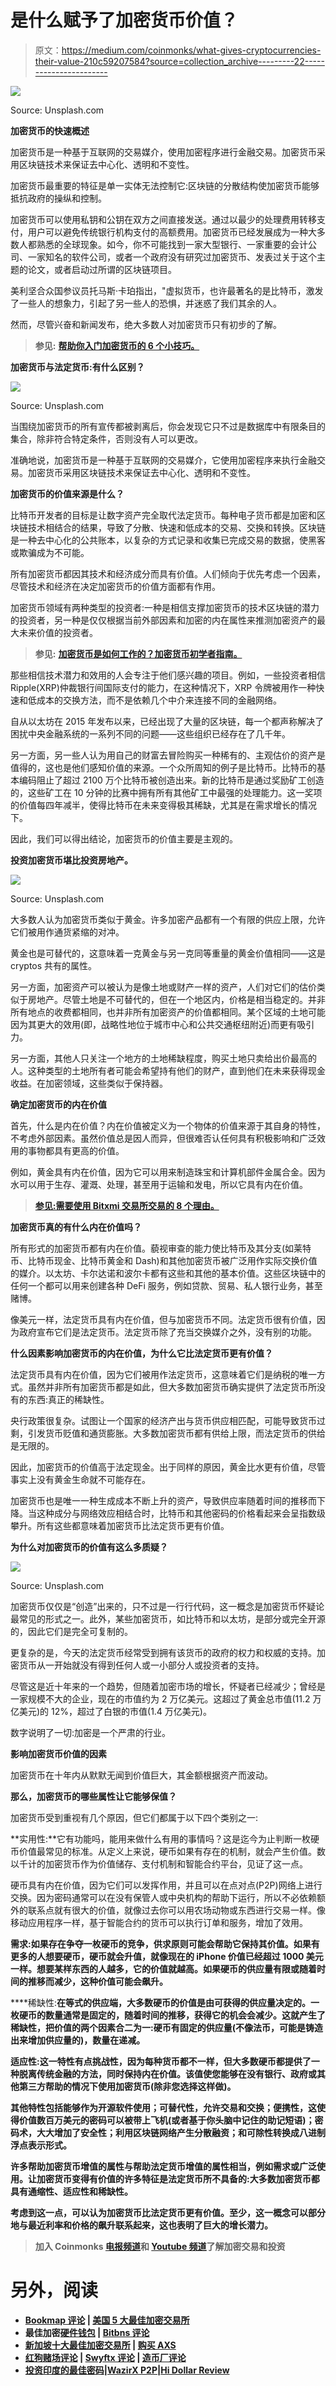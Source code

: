 # 是什么赋予了加密货币价值？

> 原文：<https://medium.com/coinmonks/what-gives-cryptocurrencies-their-value-210c59207584?source=collection_archive---------22----------------------->

![](img/7a6187cc47d79b9d7188c9b46f906459.png)

Source: Unsplash.com

**加密货币的快速概述**

加密货币是一种基于互联网的交易媒介，使用加密程序进行金融交易。加密货币采用区块链技术来保证去中心化、透明和不变性。

加密货币最重要的特征是单一实体无法控制它:区块链的分散结构使加密货币能够抵抗政府的操纵和控制。

加密货币可以使用私钥和公钥在双方之间直接发送。通过以最少的处理费用转移支付，用户可以避免传统银行机构支付的高额费用。加密货币已经发展成为一种大多数人都熟悉的全球现象。如今，你不可能找到一家大型银行、一家重要的会计公司、一家知名的软件公司，或者一个政府没有研究过加密货币、发表过关于这个主题的论文，或者启动过所谓的区块链项目。

美利坚合众国参议员托马斯·卡珀指出，"虚拟货币，也许最著名的是比特币，激发了一些人的想象力，引起了另一些人的恐惧，并迷惑了我们其余的人。

然而，尽管兴奋和新闻发布，绝大多数人对加密货币只有初步的了解。

> **参见:** [**帮助你入门加密货币的 6 个小技巧。**](/coinmonks/6-tips-to-help-you-get-started-with-cryptocurrencies-10a886cbec0e)

**加密货币与法定货币:有什么区别？**

![](img/fca5af2ffa9f219d2b35425927f77edf.png)

Source: Unsplash.com

当围绕加密货币的所有宣传都被剥离后，你会发现它只不过是数据库中有限条目的集合，除非符合特定条件，否则没有人可以更改。

准确地说，加密货币是一种基于互联网的交易媒介，它使用加密程序来执行金融交易。加密货币采用区块链技术来保证去中心化、透明和不变性。

**加密货币的价值来源是什么？**

比特币开发者的目标是让数字资产完全取代法定货币。每种电子货币都是加密和区块链技术相结合的结果，导致了分散、快速和低成本的交易、交换和转换。区块链是一种去中心化的公共账本，以复杂的方式记录和收集已完成交易的数据，使黑客或欺骗成为不可能。

所有加密货币都因其技术和经济成分而具有价值。人们倾向于优先考虑一个因素，尽管技术和经济在决定加密货币的价值方面都有作用。

加密货币领域有两种类型的投资者:一种是相信支撑加密货币的技术区块链的潜力的投资者，另一种是仅仅根据当前外部因素和加密的内在属性来推测加密资产的最大未来价值的投资者。

> **参见:** [**加密货币是如何工作的？加密货币初学者指南。**](/coinmonks/how-do-cryptocurrencies-work-beginners-guide-to-cryptocurrencies-b1915189fd4f)

那些相信技术潜力和效用的人会专注于他们感兴趣的项目。例如，一些投资者相信 Ripple(XRP)仲裁银行间国际支付的能力，在这种情况下，XRP 令牌被用作一种快速和低成本的交换方法，而不是依赖几个中介来连接不同的金融网络。

自从以太坊在 2015 年发布以来，已经出现了大量的区块链，每一个都声称解决了困扰中央金融系统的一系列不同的问题——这些组织已经存在了几千年。

另一方面，另一些人认为用自己的财富去冒险购买一种稀有的、主观估价的资产是值得的，这也是他们感知价值的来源。一个众所周知的例子是比特币。比特币的基本编码阻止了超过 2100 万个比特币被创造出来。新的比特币是通过奖励矿工创造的，这些矿工在 10 分钟的比赛中拥有所有其他矿工中最强的处理能力。这一奖项的价值每四年减半，使得比特币在未来变得极其稀缺，尤其是在需求增长的情况下。

因此，我们可以得出结论，加密货币的价值主要是主观的。

**投资加密货币堪比投资房地产。**

![](img/b220f1100519e718379e2807e6df360e.png)

Source: Unsplash.com

大多数人认为加密货币类似于黄金。许多加密产品都有一个有限的供应上限，允许它们被用作通货紧缩的对冲。

黄金也是可替代的，这意味着一克黄金与另一克同等重量的黄金价值相同——这是 cryptos 共有的属性。

另一方面，加密资产可以被认为是像土地或财产一样的资产，人们对它们的估价类似于房地产。尽管土地是不可替代的，但在一个地区内，价格是相当稳定的。并非所有地点的收费都相同，也并非所有加密资产的价值都相同。某个区域的土地可能因为其更大的效用(即，战略性地位于城市中心和公共交通枢纽附近)而更有吸引力。

另一方面，其他人只关注一个地方的土地稀缺程度，购买土地只卖给出价最高的人。这种类型的土地所有者可能会希望持有他们的财产，直到他们在未来获得现金收益。在加密领域，这些类似于保持器。

**确定加密货币的内在价值**

首先，什么是内在价值？内在价值被定义为一个物体的价值来源于其自身的特性，不考虑外部因素。虽然价值总是因人而异，但很难否认任何具有积极影响和广泛效用的事物都具有更高的价值。

例如，黄金具有内在价值，因为它可以用来制造珠宝和计算机部件金属合金。因为水可以用于生存、灌溉、处理，甚至用于运输和发电，所以它具有内在价值。

> [**参见:需要使用 Bitxmi 交易所交易的 8 个理由。**](/coinmonks/8-reasons-you-need-to-trade-with-bitxmi-exchange-c4bff2ab3096)

**加密货币真的有什么内在价值吗？**

所有形式的加密货币都有内在价值。藐视审查的能力使比特币及其分支(如莱特币、比特币现金、比特币黄金和 Dash)和其他加密货币被广泛用作实际交换价值的媒介。以太坊、卡尔达诺和波尔卡都有这些和其他的基本价值。这些区块链中的任何一个都可以用来创建各种 DeFi 服务，例如贷款、贸易、私人银行业务，甚至赌博。

像美元一样，法定货币具有内在价值，但与加密货币不同。法定货币很有价值，因为政府宣布它们是法定货币。法定货币除了充当交换媒介之外，没有别的功能。

**什么因素影响加密货币的内在价值，为什么它比法定货币更有价值？**

法定货币具有内在价值，因为它们被用作法定货币，这意味着它们是纳税的唯一方式。虽然并非所有加密货币都是如此，但大多数加密货币确实提供了法定货币所没有的东西:真正的稀缺性。

央行政策很复杂。试图让一个国家的经济产出与货币供应相匹配，可能导致货币过剩，引发货币贬值和通货膨胀。大多数加密货币都有供给上限，而法定货币的供给是无限的。

因此，加密货币的价值高于法定现金。出于同样的原因，黄金比水更有价值，尽管事实上没有黄金生命就不可能存在。

加密货币也是唯一一种生成成本不断上升的资产，导致供应率随着时间的推移而下降。当这种成分与网络效应相结合时，比特币和其他密码的价格看起来会呈指数级攀升。所有这些都意味着加密货币比法定货币更有价值。

**为什么对加密货币的价值有这么多质疑？**

![](img/2cb1b47fc0d93033fff4b74ba347085d.png)

Source: Unsplash.com

加密货币仅仅是“创造”出来的，只不过是一行行代码，这一概念是加密货币怀疑论最常见的形式之一。此外，某些加密货币，如比特币和以太坊，是部分或完全开源的，因此它们是完全可复制的。

更复杂的是，今天的法定货币经常受到拥有该货币的政府的权力和权威的支持。加密货币从一开始就没有得到任何人或一小部分人或投资者的支持。

尽管这是近十年来的一个趋势，但随着加密市场的增长，怀疑者已经减少；曾经是一家规模不大的企业，现在的市值约为 2 万亿美元。这超过了黄金总市值(11.2 万亿美元)的 12%，超过了白银的市值(1.4 万亿美元)。

数字说明了一切:加密是一个严肃的行业。

**影响加密货币价值的因素**

加密货币在十年内从默默无闻到价值巨大，其金额根据资产而波动。

**那么，加密货币的哪些属性让它能够保值？**

加密货币受到重视有几个原因，但它们都属于以下四个类别之一:

**实用性:**它有功能吗，能用来做什么有用的事情吗？这是迄今为止判断一枚硬币价值最常见的标准。从定义上来说，硬币如果有存在的机制，就会产生价值。数以千计的加密货币作为价值储存、支付机制和智能合约平台，见证了这一点。

硬币具有内在价值，因为它们可以发挥作用，并且可以在点对点(P2P)网络上进行交换。因为密码通常可以在没有保管人或中央机构的帮助下运行，所以不必依赖额外的联系点就有很大的价值，就像过去你可以用农场动物或东西进行交易一样。像移动应用程序一样，基于智能合约的货币可以执行订单和服务，增加了效用。

**需求:如果存在争夺一枚硬币的竞争，供求原则可能会帮助它保持其价值。如果有更多的人想要硬币，硬币就会升值，就像现在的 iPhone 价值已经超过 1000 美元一样。想要某样东西的人越多，它的价值就越高。如果硬币的供应量有限或随着时间的推移而减少，这种价值可能会飙升。**

****稀缺性:**在等式的供应端，大多数硬币的价值是由可获得的供应量决定的。一枚硬币的数量通常是固定的，随着时间的推移，获得它的机会会减少。这就产生了稀缺性，把价值的两个因素合二为一:硬币有固定的供应量(不像法币，可能是铸造出来增加供应量的)，数量在递减。**

****适应性**:这一特性有点挑战性，因为每种货币都不一样，但大多数硬币都提供了一种脱离传统金融的方法，同时保持内在价值。该值使您能够在没有银行、政府或其他第三方帮助的情况下使用加密货币(除非您选择这样做)。**

**其他特性包括能够作为开源软件使用；可替代性，允许交易和交换；便携性，这使得价值数百万美元的密码可以被带上飞机(或者基于你头脑中记住的助记短语)；密码术，大大增加了安全性；利用区块链网络产生分散融资；和可除性转换成八进制浮点表示形式。**

**许多帮助加密货币增值的属性与帮助法定货币增值的属性相当，例如需求或广泛使用。让加密货币变得有价值的许多特征是法定货币所不具备的:大多数加密货币都具有通缩性、适应性和稀缺性。**

**考虑到这一点，可以认为加密货币比法定货币更有价值。至少，这一概念可以部分地与最近利率和价格的飙升联系起来，这也表明了巨大的增长潜力。**

> **加入 Coinmonks [电报频道](https://t.me/coincodecap)和 [Youtube 频道](https://www.youtube.com/c/coinmonks/videos)了解加密交易和投资**

# **另外，阅读**

*   **[Bookmap 评论](https://coincodecap.com/bookmap-review-2021-best-trading-software) | [美国 5 大最佳加密交易所](https://coincodecap.com/crypto-exchange-usa)**
*   **最佳加密[硬件钱包](/coinmonks/hardware-wallets-dfa1211730c6) | [Bitbns 评论](/coinmonks/bitbns-review-38256a07e161)**
*   **[新加坡十大最佳加密交易所](https://coincodecap.com/crypto-exchange-in-singapore) | [购买 AXS](https://coincodecap.com/buy-axs-token)**
*   **[红狗赌场评论](https://coincodecap.com/red-dog-casino-review) | [Swyftx 评论](https://coincodecap.com/swyftx-review) | [造币厂评论](https://coincodecap.com/coingate-review)**
*   **[投资印度的最佳密码](https://coincodecap.com/best-crypto-to-invest-in-india-in-2021)|[WazirX P2P](https://coincodecap.com/wazirx-p2p)|[Hi Dollar Review](https://coincodecap.com/hi-dollar-review)**